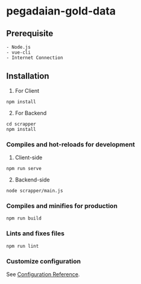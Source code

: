 # pegadaian-gold-data

## Prerequisite
```
- Node.js
- vue-cli
- Internet Connection
```

## Installation
1. For Client
```
npm install
```
2. For Backend
```
cd scrapper
npm install
```

### Compiles and hot-reloads for development
1. Client-side
```
npm run serve
```
2. Backend-side
```
node scrapper/main.js
```

### Compiles and minifies for production
```
npm run build
```

### Lints and fixes files
```
npm run lint
```

### Customize configuration
See [Configuration Reference](https://cli.vuejs.org/config/).
